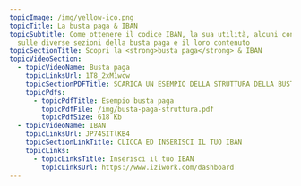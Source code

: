 ```yaml
---
topicImage: /img/yellow-ico.png
topicTitle: La busta paga & IBAN
topicSubtitle: Come ottenere il codice IBAN, la sua utilità, alcuni consigli
  sulle diverse sezioni della busta paga e il loro contenuto
topicSectionTitle: Scopri la <strong>busta paga</strong> & IBAN
topicVideoSection:
  - topicVideoName: Busta paga
    topicLinksUrl: 1T8_2xM1wcw
    topicSectionPDFTitle: SCARICA UN ESEMPIO DELLA STRUTTURA DELLA BUSTA PAGA
    topicPdfs:
      - topicPdfTitle: Esempio busta paga
        topicPdfFile: /img/busta-paga-struttura.pdf
        topicPdfSize: 618 Kb
  - topicVideoName: IBAN
    topicLinksUrl: JP74SITlKB4
    topicSectionLinkTitle: CLICCA ED INSERISCI IL TUO IBAN
    topicLinks:
      - topicLinksTitle: Inserisci il tuo IBAN
        topicLinksUrl: https://www.iziwork.com/dashboard
---
```

